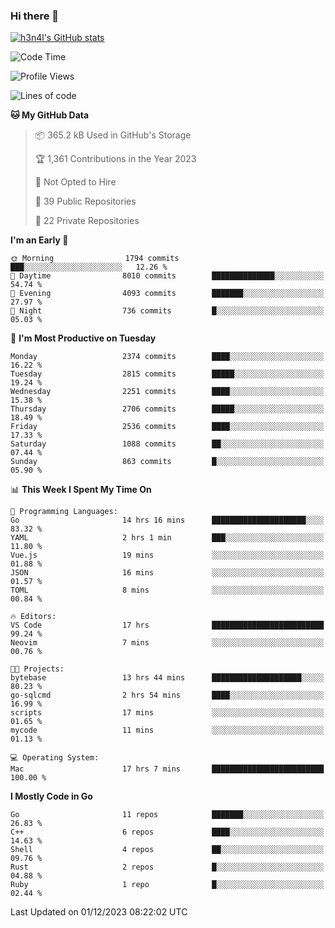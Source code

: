 ### Hi there 👋

[![h3n4l's GitHub stats](https://github-readme-stats.vercel.app/api?username=h3n4l&count_private=true&show_icons=true&theme=radical)](https://github.com/h3n4l/github-readme-stats)

<!--START_SECTION:waka-->
![Code Time](http://img.shields.io/badge/Code%20Time-1%2C746%20hrs%2038%20mins-blue)

![Profile Views](http://img.shields.io/badge/Profile%20Views-1-blue)

![Lines of code](https://img.shields.io/badge/From%20Hello%20World%20I%27ve%20Written-3.9%20million%20lines%20of%20code-blue)

**🐱 My GitHub Data** 

> 📦 365.2 kB Used in GitHub's Storage 
 > 
> 🏆 1,361 Contributions in the Year 2023
 > 
> 🚫 Not Opted to Hire
 > 
> 📜 39 Public Repositories 
 > 
> 🔑 22 Private Repositories 
 > 
**I'm an Early 🐤** 

```text
🌞 Morning                1794 commits        ███░░░░░░░░░░░░░░░░░░░░░░   12.26 % 
🌆 Daytime                8010 commits        ██████████████░░░░░░░░░░░   54.74 % 
🌃 Evening                4093 commits        ███████░░░░░░░░░░░░░░░░░░   27.97 % 
🌙 Night                  736 commits         █░░░░░░░░░░░░░░░░░░░░░░░░   05.03 % 
```
📅 **I'm Most Productive on Tuesday** 

```text
Monday                   2374 commits        ████░░░░░░░░░░░░░░░░░░░░░   16.22 % 
Tuesday                  2815 commits        █████░░░░░░░░░░░░░░░░░░░░   19.24 % 
Wednesday                2251 commits        ████░░░░░░░░░░░░░░░░░░░░░   15.38 % 
Thursday                 2706 commits        █████░░░░░░░░░░░░░░░░░░░░   18.49 % 
Friday                   2536 commits        ████░░░░░░░░░░░░░░░░░░░░░   17.33 % 
Saturday                 1088 commits        ██░░░░░░░░░░░░░░░░░░░░░░░   07.44 % 
Sunday                   863 commits         █░░░░░░░░░░░░░░░░░░░░░░░░   05.90 % 
```


📊 **This Week I Spent My Time On** 

```text
💬 Programming Languages: 
Go                       14 hrs 16 mins      █████████████████████░░░░   83.32 % 
YAML                     2 hrs 1 min         ███░░░░░░░░░░░░░░░░░░░░░░   11.80 % 
Vue.js                   19 mins             ░░░░░░░░░░░░░░░░░░░░░░░░░   01.88 % 
JSON                     16 mins             ░░░░░░░░░░░░░░░░░░░░░░░░░   01.57 % 
TOML                     8 mins              ░░░░░░░░░░░░░░░░░░░░░░░░░   00.84 % 

🔥 Editors: 
VS Code                  17 hrs              █████████████████████████   99.24 % 
Neovim                   7 mins              ░░░░░░░░░░░░░░░░░░░░░░░░░   00.76 % 

🐱‍💻 Projects: 
bytebase                 13 hrs 44 mins      ████████████████████░░░░░   80.23 % 
go-sqlcmd                2 hrs 54 mins       ████░░░░░░░░░░░░░░░░░░░░░   16.99 % 
scripts                  17 mins             ░░░░░░░░░░░░░░░░░░░░░░░░░   01.65 % 
mycode                   11 mins             ░░░░░░░░░░░░░░░░░░░░░░░░░   01.13 % 

💻 Operating System: 
Mac                      17 hrs 7 mins       █████████████████████████   100.00 % 
```

**I Mostly Code in Go** 

```text
Go                       11 repos            ███████░░░░░░░░░░░░░░░░░░   26.83 % 
C++                      6 repos             ████░░░░░░░░░░░░░░░░░░░░░   14.63 % 
Shell                    4 repos             ██░░░░░░░░░░░░░░░░░░░░░░░   09.76 % 
Rust                     2 repos             █░░░░░░░░░░░░░░░░░░░░░░░░   04.88 % 
Ruby                     1 repo              █░░░░░░░░░░░░░░░░░░░░░░░░   02.44 % 
```




 Last Updated on 01/12/2023 08:22:02 UTC
<!--END_SECTION:waka-->

